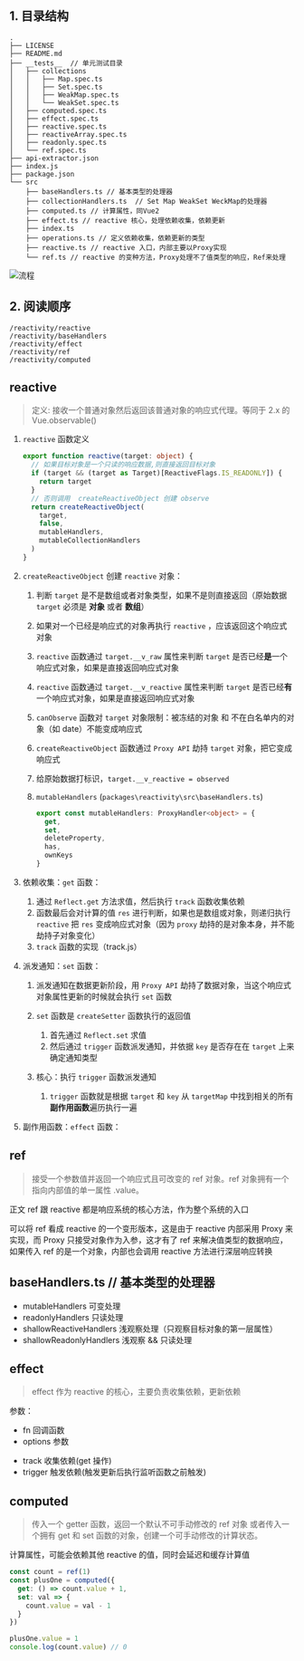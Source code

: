 ## 1. 目录结构

```tree
.
├── LICENSE
├── README.md
├── __tests__  // 单元测试目录
│   ├── collections
│   │   ├── Map.spec.ts
│   │   ├── Set.spec.ts
│   │   ├── WeakMap.spec.ts
│   │   └── WeakSet.spec.ts
│   ├── computed.spec.ts
│   ├── effect.spec.ts
│   ├── reactive.spec.ts
│   ├── reactiveArray.spec.ts
│   ├── readonly.spec.ts
│   └── ref.spec.ts
├── api-extractor.json
├── index.js
├── package.json
└── src
    ├── baseHandlers.ts // 基本类型的处理器
    ├── collectionHandlers.ts  // Set Map WeakSet WeckMap的处理器
    ├── computed.ts // 计算属性，同Vue2
    ├── effect.ts // reactive 核心，处理依赖收集，依赖更新
    ├── index.ts
    ├── operations.ts // 定义依赖收集，依赖更新的类型
    ├── reactive.ts // reactive 入口，内部主要以Proxy实现
    └── ref.ts // reactive 的变种方法，Proxy处理不了值类型的响应，Ref来处理
```

![流程](https://static.vue-js.com/c2344a60-cd86-11ea-ae44-f5d67be454e7.png)

## 2. 阅读顺序

```tree
/reactivity/reactive
/reactivity/baseHandlers
/reactivity/effect
/reactivity/ref
/reactivity/computed
```

## reactive

> 定义: 接收一个普通对象然后返回该普通对象的响应式代理。等同于 2.x 的 Vue.observable()

1. `reactive` 函数定义
   ```ts
   export function reactive(target: object) {
     // 如果目标对象是一个只读的响应数据,则直接返回目标对象
     if (target && (target as Target)[ReactiveFlags.IS_READONLY]) {
       return target
     }
     // 否则调用  createReactiveObject 创建 observe
     return createReactiveObject(
       target,
       false,
       mutableHandlers,
       mutableCollectionHandlers
     )
   }
   ```
2. `createReactiveObject` 创建 `reactive` 对象：

   1. 判断 `target` 是不是数组或者对象类型，如果不是则直接返回（原始数据 `target` 必须是 **对象** 或者 **数组**）
   2. 如果对一个已经是响应式的对象再执行 `reactive` ，应该返回这个响应式对象
   3. `reactive` 函数通过 `target.__v_raw` 属性来判断 `target` 是否已经**是**一个响应式对象，如果是直接返回响应式对象
   4. `reactive` 函数通过 `target.__v_reactive` 属性来判断 `target` 是否已经**有**一个响应式对象，如果是直接返回响应式对象
   5. `canObserve` 函数对 `target` 对象限制：被冻结的对象 和 不在白名单内的对象（如 date）不能变成响应式
   6. `createReactiveObject` 函数通过 `Proxy API` 劫持 `target` 对象，把它变成响应式
   7. 给原始数据打标识，`target.__v_reactive = observed`
   8. `mutableHandlers` (`packages\reactivity\src\baseHandlers.ts`)

      ```ts
      export const mutableHandlers: ProxyHandler<object> = {
        get,
        set,
        deleteProperty,
        has,
        ownKeys
      }
      ```

3. 依赖收集：`get` 函数：

   1. 通过 `Reflect.get` 方法求值，然后执行 `track` 函数收集依赖
   2. 函数最后会对计算的值 `res` 进行判断，如果也是数组或对象，则递归执行 `reactive` 把 `res` 变成响应式对象（因为 `proxy` 劫持的是对象本身，并不能劫持子对象变化）
   3. `track` 函数的实现（track.js）

4. 派发通知：`set` 函数：

   1. 派发通知在数据更新阶段，用 `Proxy API` 劫持了数据对象，当这个响应式对象属性更新的时候就会执行 `set` 函数
   2. `set` 函数是 `createSetter` 函数执行的返回值

      1. 首先通过 `Reflect.set` 求值
      2. 然后通过 `trigger` 函数派发通知，并依据 `key` 是否存在在 `target` 上来确定通知类型

   3. 核心：执行 `trigger` 函数派发通知
      1. `trigger` 函数就是根据 `target` 和 `key` 从 `targetMap` 中找到相关的所有**副作用函数**遍历执行一遍

5. 副作用函数：`effect` 函数：

## ref

> 接受一个参数值并返回一个响应式且可改变的 ref 对象。ref 对象拥有一个指向内部值的单一属性 .value。

正文
ref 跟 reactive 都是响应系统的核心方法，作为整个系统的入口

可以将 ref 看成 reactive 的一个变形版本，这是由于 reactive 内部采用 Proxy 来实现，而 Proxy 只接受对象作为入参，这才有了 ref 来解决值类型的数据响应，如果传入 ref 的是一个对象，内部也会调用 reactive 方法进行深层响应转换

## baseHandlers.ts // 基本类型的处理器

- mutableHandlers 可变处理
- readonlyHandlers 只读处理
- shallowReactiveHandlers 浅观察处理（只观察目标对象的第一层属性）
- shallowReadonlyHandlers 浅观察 && 只读处理

## effect

> effect 作为 reactive 的核心，主要负责收集依赖，更新依赖

参数：

- fn 回调函数
- options 参数

* track 收集依赖(get 操作)
* trigger 触发依赖(触发更新后执行监听函数之前触发)

## computed

> 传入一个 getter 函数，返回一个默认不可手动修改的 ref 对象
> 或者传入一个拥有 get 和 set 函数的对象，创建一个可手动修改的计算状态。

计算属性，可能会依赖其他 reactive 的值，同时会延迟和缓存计算值

```js
const count = ref(1)
const plusOne = computed({
  get: () => count.value + 1,
  set: val => {
    count.value = val - 1
  }
})

plusOne.value = 1
console.log(count.value) // 0
```
